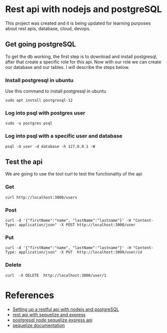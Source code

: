 # Rest api with nodejs and postgreSQL

This project was created and it is being updated for learning purposes about rest apis, database, cloud, devops.

## Get going postgreSQL

To get the db working, the first step is to download and install postgresql, after that create
a specific role for this api. Now with our role we can create our database and our tables. I will describe the steps below.
### Install postgresql in ubuntu

Use this command to  install postgresql in ubuntu

`sudo apt install postgresql-12`

### Log into psql with postgres user

`sudo -u postgres psql`

### Log into psql with a specific user and database

`psql -U user -d database -h 127.0.0.1 -W`


## Test the api

We are going to use the tool curl to test the functionality of the api

### Get

`curl http://localhost:3000/users`

### Post

`curl -d '{"firstName":"name", "lastName":"lastname"}' -H "Content-Type: application/json" -X POST http://localhost:3000/user`


### Put

`curl -d '{"firstName":"name", "lastName":"lastname"}' -H "Content-Type: application/json" -X PUT  http://localhost:3000/user/id`

### Delete

`curl  -X DELETE  http://localhost:3000/user/1`

# References

- [Setting up a restful api with nodejs and postgreSQL](https://blog.logrocket.com/setting-up-a-restful-api-with-node-js-and-postgresql-d96d6fc892d8/)
- [rest api with sequelize and express](https://www.youtube.com/watch?v=sA3t4d1v7OI)
- [postgresql node sequelize express api](https://bezkoder.com/node-express-sequelize-postgresql/)
- [sequelize documentation](https://sequelize.org/v5/manual/)
